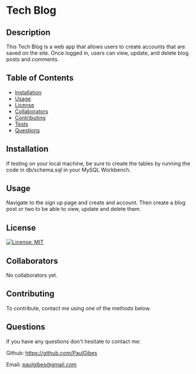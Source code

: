 # Tech Blog

## Description

This Tech Blog is a web app that allows users to create accounts that are saved on the site. Once logged in, users can view, update, and delete blog posts and comments.

## Table of Contents

- [Installation](#installation)
- [Usage](#usage)
- [License](#license)
- [Collaborators](#collaborators)
- [Contributing](#contributing)
- [Tests](#tests)
- [Questions](#questions)

## Installation

If testing on your local machine, be sure to create the tables by running the code in db/schema.sql in your MySQL Workbench.

## Usage

Navigate to the sign up page and create and account. Then create a blog post or two to be able to view, update and delete them.

## License

[![License: MIT](https://img.shields.io/badge/License-MIT-yellow.svg)](https://opensource.org/licenses/MIT)

## Collaborators

No collaborators yet.

## Contributing

To contribute, contact me using one of the methods below.

## Questions

If you have any questions don't hesitate to contact me:

Github: https://github.com/PaulGibes

Email: paulgibes@gmail.com
